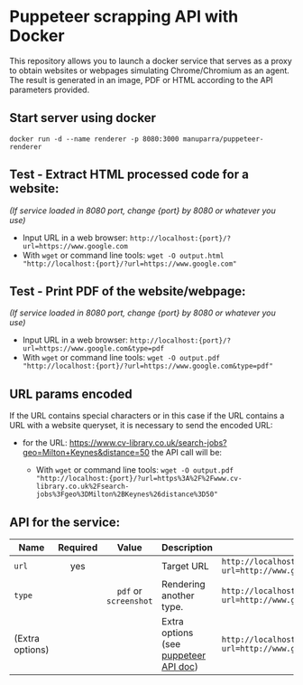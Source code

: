 # Puppeteer scrapping API with Docker

This repository allows you to launch a docker service that serves as a proxy to obtain websites or webpages simulating Chrome/Chromium as an agent. The result is generated in an image, PDF or HTML according to the API parameters provided.

##  Start server using docker
`docker run -d --name renderer -p 8080:3000 manuparra/puppeteer-renderer`

## Test - Extract HTML processed code for a website:

*(If service loaded in 8080 port, change {port} by 8080 or whatever you use)*

- Input URL in a web browser:   `http://localhost:{port}/?url=https://www.google.com`
- With `wget` or command line tools:  `wget -O output.html "http://localhost:{port}/?url=https://www.google.com"`

## Test - Print PDF of the website/webpage:

*(If service loaded in 8080 port, change {port} by 8080 or whatever you use)*

- Input URL in a web browser:   `http://localhost:{port}/?url=https://www.google.com&type=pdf`
- With `wget` or command line tools:  `wget -O output.pdf "http://localhost:{port}/?url=https://www.google.com&type=pdf"`

## URL params encoded

If the URL contains special characters or in this case if the URL contains a URL with a website queryset, it is necessary to send the encoded URL:

- for the URL: https://www.cv-library.co.uk/search-jobs?geo=Milton+Keynes&distance=50 the API call will be:

  - With `wget` or command line tools:  `wget -O output.pdf "http://localhost:{port}/?url=https%3A%2F%2Fwww.cv-library.co.uk%2Fsearch-jobs%3Fgeo%3DMilton%2BKeynes%26distance%3D50"`



## API for the service:

| Name    | Required | Value               | Description            |Usage                                                         |
|---------|:--------:|:-------------------:|------------------------|--------------------------------------------------------------|
|`url`    | yes      |                     |Target URL              |`http://localhost:{port}/?url=http://www.google.com`         |
|`type`   |          |`pdf` or `screenshot`|Rendering another type. |`http://localhost:{port}/?url=http://www.google.com&type=pdf`|
|(Extra options)|    |                     |Extra options (see [puppeteer API doc](https://github.com/GoogleChrome/puppeteer/blob/v1.1.0/docs/api.md#pagepdfoptions)) |`http://localhost:{port}/?url=http://www.google.com&type=pdf&scale=2`|
